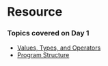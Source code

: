 # Resource

### Topics covered on Day 1 
  - [Values, Types, and Operators](https://eloquentjavascript.net/01_values.html)
  - [Program Structure](https://eloquentjavascript.net/02_program_structure.html)